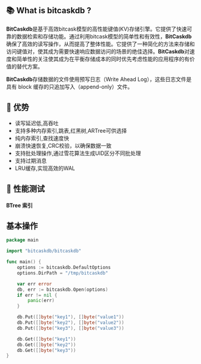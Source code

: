 ## 📚 What is bitcaskdb ?

**BitCaskdb**是基于高效bitcask模型的高性能键值(KV)存储引擎。它提供了快速可靠的数据检索和存储功能。通过利用bitcask模型的简单性和有效性，**BitCaskdb**确保了高效的读写操作，从而提高了整体性能。它提供了一种简化的方法来存储和访问键值对，使其成为需要快速响应数据访问的场景的绝佳选择。**BitCaskdb**对速度和简单性的关注使其成为在平衡存储成本的同时优先考虑性能的应用程序的有价值的替代方案。

**BitCaskdb**存储数据的文件使用预写日志（Write Ahead Log），这些日志文件是具有 block 缓存的只追加写入（append-only）文件。




## 🏁 优势
* 读写延迟低,高吞吐
* 支持多种内存索引,跳表,红黑树,ARTree可供选择
* 纯内存索引,查找速度快
* 崩溃快速恢复,CRC校验，以确保数据一致
* 支持批处理操作,通过雪花算法生成UID区分不同批处理
* 支持过期消息
* LRU缓存,实现高效的WAL
## 🚀 性能测试

#### BTree 索引




## 基本操作
```go
package main

import "bitcaskdb/bitcaskdb"

func main() {
	options := bitcaskdb.DefaultOptions
	options.DirPath = "/tmp/bitcaskdb"

	var err error
	db, err := bitcaskdb.Open(options)
	if err != nil {
		panic(err)
	}

	db.Put([]byte("key1"), []byte("value1"))
	db.Put([]byte("key2"), []byte("value2"))
	db.Put([]byte("key3"), []byte("value3"))

	db.Get([]byte("key1"))
	db.Get([]byte("key2"))
	db.Get([]byte("key3"))
}
